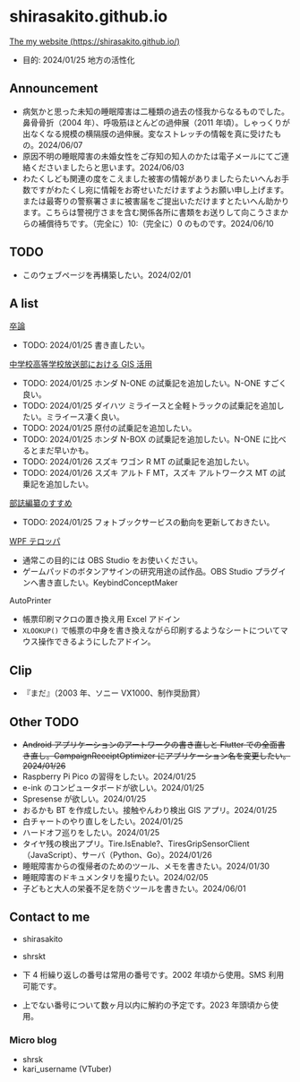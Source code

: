 # shirasakito.github.io
[The my website (https://shirasakito.github.io/)](https://shirasakito.github.io/)
- 目的: 2024/01/25 地方の活性化

## Announcement 
- 病気かと思った未知の睡眠障害は二種類の過去の怪我からなるものでした。鼻骨骨折（2004 年）、呼吸筋ほとんどの過伸展（2011 年頃）。しゃっくりが出なくなる規模の横隔膜の過伸展。変なストレッチの情報を真に受けたもの。2024/06/07
- 原因不明の睡眠障害の未婚女性をご存知の知人のかたは電子メールにてご連絡くださいましたらと思います。2024/06/03
- わたくしども関連の度をこえました被害の情報がありましたらたいへんお手数ですがわたくし宛に情報をお寄せいただけますようお願い申し上げます。または最寄りの警察署さまに被害届をご提出いただけますとたいへん助かります。こちらは警視庁さまを含む関係各所に書類をお送りして向こうさまからの補償待ちです。（完全に）10:（完全に）0 のものです。2024/06/10

## TODO
- このウェブページを再構築したい。2024/02/01

## A list

[卒論](https://shirasakito.github.io/thesis.tex)
- TODO: 2024/01/25 書き直したい。

[中学校高等学校放送部における GIS 活用](https://shirasakito.github.io/bbcmap.htm)
- TODO: 2024/01/25 ホンダ N-ONE の試乗記を追加したい。N-ONE すごく良い。
- TODO: 2024/01/25 ダイハツ ミライースと全軽トラックの試乗記を追加したい。ミライース凄く良い。
- TODO: 2024/01/25 原付の試乗記を追加したい。
- TODO: 2024/01/25 ホンダ N-BOX の試乗記を追加したい。N-ONE に比べるとまだ早いかも。
- TODO: 2024/01/26 スズキ ワゴン R MT の試乗記を追加したい。
- TODO: 2024/01/26 スズキ アルト F MT，スズキ アルトワークス MT の試乗記を追加したい。

[部誌編纂のすすめ](https://shirasakito.github.io/bushi.htm)
- TODO: 2024/01/25 フォトブックサービスの動向を更新しておきたい。

[WPF テロッパ](https://shirasakito.github.io/wpf_telopper.htm)
- 通常この目的には OBS Studio をお使いください。
- ゲームパッドのボタンアサインの研究用途の試作品。OBS Studio プラグインへ書き直したい。KeybindConceptMaker

AutoPrinter
- 帳票印刷マクロの置き換え用 Excel アドイン
- ```XLOOKUP()``` で帳票の中身を書き換えながら印刷するようなシートについてマウス操作できるようにしたアドイン。

## Clip
- 『まだ』（2003 年、ソニー VX1000、制作奨励賞）

## Other TODO
- <s>Android アプリケーションのアートワークの書き直しと Flutter での全面書き直し。CampaignReceiptOptimizer にアプリケーション名を変更したい。2024/01/26</s>
- Raspberry Pi Pico の習得をしたい。2024/01/25
- e-ink のコンピュータボードが欲しい。2024/01/25
- Spresense が欲しい。2024/01/25
- おるかも BT を作成したい。接触やんわり検出 GIS アプリ。2024/01/25
- 白チャートのやり直しをしたい。2024/01/25
- ハードオフ巡りをしたい。2024/01/25
- タイヤ残の検出アプリ。Tire.IsEnable?、TiresGripSensorClient（JavaScript）、サーバ（Python、Go）。2024/01/26
- 睡眠障害からの復帰者のためのツール、メモを書きたい。2024/01/30
- 睡眠障害のドキュメンタリを撮りたい。2024/02/05
- 子どもと大人の栄養不足を防ぐツールを書きたい。2024/06/01

## Contact to me
- shirasakito
- shrskt

- 下 4 桁繰り返しの番号は常用の番号です。2002 年頃から使用。SMS 利用可能です。
- 上でない番号について数ヶ月以内に解約の予定です。2023 年頭頃から使用。

### Micro blog
- shrsk
- kari_username (VTuber)

